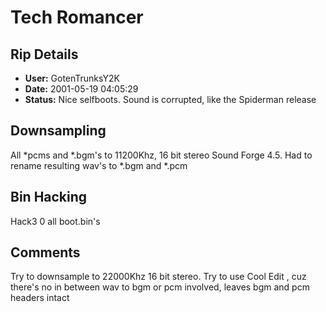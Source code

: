 # Tech Romancer

## Rip Details

- **User:** GotenTrunksY2K
- **Date:** 2001-05-19 04:05:29
- **Status:** Nice selfboots. Sound is corrupted, like the Spiderman release

## Downsampling

All *pcms and *.bgm's to 11200Khz, 16 bit stereo Sound Forge 4.5. Had to rename resulting wav's to *.bgm and *.pcm

## Bin Hacking

Hack3 0 all boot.bin's

## Comments

Try to downsample to 22000Khz 16 bit stereo. Try to use Cool Edit , cuz there's no in between wav to bgm or pcm involved, leaves bgm and pcm headers intact

